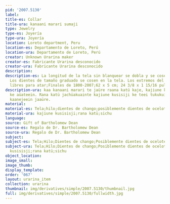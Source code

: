 ```yaml
---
pid: '2007.5130'
label:
title-es: Collar
title-ura: kanaani marari sumaji
type: Jewelry
type-es: Joyería
type-ura: Joyería
location: Loreto department, Peru
location-es: Departamento de Loreto, Perú
location-ura: Departamento de Loreto, Perú
creator: Unknown Urarina maker
creator-es: Fabricante Urarina desconocido
creator-ura: Fabricante Urarina desconocido
description:
description-es: La longitud de la tela sin blanquear se dobla y se cose para cerrarla.
  Los dientes de tamaño graduado se cosen en la tela. Los extremos del collar se dejan
  libres para atar;Finales de 1800-2007;62 x 5 cm; 24 3/8 x 1 15/16 pulgadas
description-ura: kaa kanaani marari te jaüre raana katü kaje, kajiune kusisiji sumaji
  ke aüateein. Rana katü jachüakuainte kajiune kusisiji ke teei tukukuin jerekürüne
  kaanejeein jaaüre.
material:
material-es: Tela;hilo;dientes de chango;posiblemente dientes de ocelote
material-ura: kajiune kusisisji;rana katü;sichu
language:
source: Gift of Bartholomew Dean
source-es: Regalo de Dr. Bartholomew Dean
source-ura: Regalo de Dr. Bartholomew Dean
subject:
subject-es: Tela;Hilo;Dientes de chango;Posiblemente dientes de ocelote;Joyería
subject-ura: Tela;Hilo;Dientes de chango;Posiblemente dientes de ocelote;Joyería;kajiune
  kusisisji;rana katü;sichu
object_location:
image_small:
image_thumb:
display_template:
order: '067'
layout: urarina_item
collection: urarina
thumbnail: img/derivatives/simple/2007.5130/thumbnail.jpg
full: img/derivatives/simple/2007.5130/fullwidth.jpg
---
```

